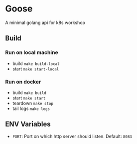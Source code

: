 # Goose

A minimal golang api for k8s workshop

## Build
### Run on local machine
- build `make build-local`
- start `make start-local`

### Run on docker
- build `make build`
- start `make start`
- teardown `make stop`
- tail logs `make logs`

## ENV Variables
- `PORT`: Port on which http server should listen. Default: `8083`